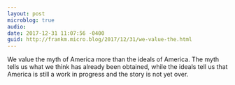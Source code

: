 ```yaml
---
layout: post
microblog: true
audio: 
date: 2017-12-31 11:07:56 -0400
guid: http://frankm.micro.blog/2017/12/31/we-value-the.html
---
```

We value the myth of America more than the ideals of America. The myth tells us what we think has already been obtained, while the ideals tell us that America is still a work in progress and the story is not yet over. 
